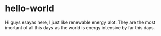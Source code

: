 # hello-world
Hi guys
esayas here, I just like renewable energy alot. 
They are the most imortant of all this days as the world is energy intensive by far this days.
